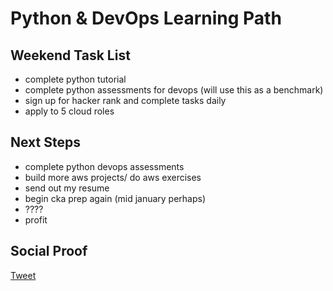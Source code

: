
# Python & DevOps Learning Path

## Weekend Task List

- complete python tutorial
- complete python assessments for devops (will use this as a benchmark)
- sign up for hacker rank and complete tasks daily
- apply to 5 cloud roles

## Next Steps

- complete python devops assessments
- build more aws projects/ do aws exercises
- send out my resume
- begin cka prep again (mid january perhaps)
- ????
- profit

## Social Proof

[Tweet]()
